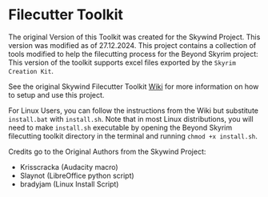 # Filecutter Toolkit

The original Version of this Toolkit was created for the Skywind Project. This version was modified as of 27.12.2024.
This project contains a collection of tools modified to help the filecutting process for the Beyond Skyrim project: This version of the toolkit supports excel files exported by the `Skyrim Creation Kit`.

See the original Skywind Filecutter Toolkit [Wiki](https://gitlab.com/Slaynot/filecutter-toolkit/-/wikis/home) for more information on how to setup and use this project.

For Linux Users, you can follow the instructions from the Wiki but substitute `install.bat` with `install.sh`. Note that in most Linux distributions, you will need to make `install.sh` executable by opening the Beyond Skyrim filecutting toolkit directory in the terminal and running `chmod +x install.sh`.

Credits go to the Original Authors from the Skywind Project:

- Krisscracka (Audacity macro)
- Slaynot (LibreOffice python script)
- bradyjam (Linux Install Script)